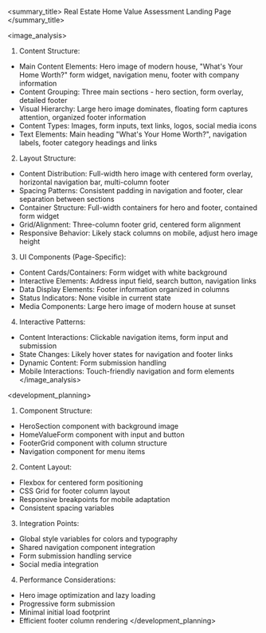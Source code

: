 <summary_title>
Real Estate Home Value Assessment Landing Page
</summary_title>

<image_analysis>
1. Content Structure:
- Main Content Elements: Hero image of modern house, "What's Your Home Worth?" form widget, navigation menu, footer with company information
- Content Grouping: Three main sections - hero section, form overlay, detailed footer
- Visual Hierarchy: Large hero image dominates, floating form captures attention, organized footer information
- Content Types: Images, form inputs, text links, logos, social media icons
- Text Elements: Main heading "What's Your Home Worth?", navigation labels, footer category headings and links

2. Layout Structure:
- Content Distribution: Full-width hero image with centered form overlay, horizontal navigation bar, multi-column footer
- Spacing Patterns: Consistent padding in navigation and footer, clear separation between sections
- Container Structure: Full-width containers for hero and footer, contained form widget
- Grid/Alignment: Three-column footer grid, centered form alignment
- Responsive Behavior: Likely stack columns on mobile, adjust hero image height

3. UI Components (Page-Specific):
- Content Cards/Containers: Form widget with white background
- Interactive Elements: Address input field, search button, navigation links
- Data Display Elements: Footer information organized in columns
- Status Indicators: None visible in current state
- Media Components: Large hero image of modern house at sunset

4. Interactive Patterns:
- Content Interactions: Clickable navigation items, form input and submission
- State Changes: Likely hover states for navigation and footer links
- Dynamic Content: Form submission handling
- Mobile Interactions: Touch-friendly navigation and form elements
</image_analysis>

<development_planning>
1. Component Structure:
- HeroSection component with background image
- HomeValueForm component with input and button
- FooterGrid component with column structure
- Navigation component for menu items

2. Content Layout:
- Flexbox for centered form positioning
- CSS Grid for footer column layout
- Responsive breakpoints for mobile adaptation
- Consistent spacing variables

3. Integration Points:
- Global style variables for colors and typography
- Shared navigation component integration
- Form submission handling service
- Social media integration

4. Performance Considerations:
- Hero image optimization and lazy loading
- Progressive form submission
- Minimal initial load footprint
- Efficient footer column rendering
</development_planning>